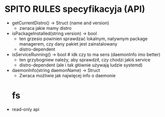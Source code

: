 # SPITO RULES specyfikacyja (API)
- getCurrentDistro() -> Struct (name and version)
    - zwraca jakie mamy distro
- isPackageInstalled(string version) -> bool
    - ten grzesio powinien sprawdzać lokalnym, natywnym package managerem, czy dany pakiet jest zainstalowany 
    - distro-dependent
- isServiceRunning() -> bool # idk czy to ma sens (daemonInfo imo better)
    - ten grzybogniew należy, aby sprawdził, czy chodzi jakiś service
    - distro-dependent (ale i tak głównie używają ludzie systemd)
- daemonInfo(string daemonName) -> Struct
    - Zwraca możliwie jak najwięcej info o daemonie
  # fs
- read-only api
